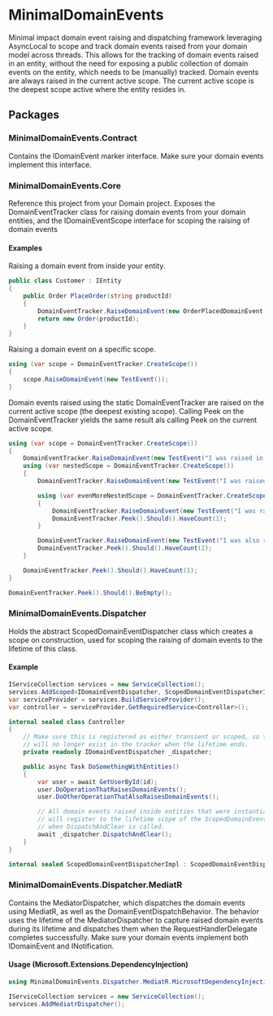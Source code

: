 # MinimalDomainEvents
Minimal impact domain event raising and dispatching framework leveraging AsyncLocal to scope and track domain events raised from your domain model across threads. This allows for the tracking of domain events raised in an entity, without the need for exposing a public collection of domain events on the entity, which needs to be (manually) tracked. Domain events are always raised in the current active scope. The current active scope is the deepest scope active where the entity resides in.

## Packages
### MinimalDomainEvents.Contract
Contains the IDomainEvent marker interface. Make sure your domain events implement this interface.

### MinimalDomainEvents.Core
Reference this project from your Domain project. Exposes the DomainEventTracker class for raising domain events from your domain entities, and the IDomainEventScope interface for scoping the raising of domain events

#### Examples
Raising a domain event from inside your entity.
```csharp
public class Customer : IEntity
{
    public Order PlaceOrder(string productId)
    {
        DomainEventTracker.RaiseDomainEvent(new OrderPlacedDomainEvent { ProductId = productId });
        return new Order(productId);
    }
}
```
Raising a domain event on a specific scope.
```csharp
using (var scope = DomainEventTracker.CreateScope())
{
    scope.RaiseDomainEvent(new TestEvent());
}
```
Domain events raised using the static DomainEventTracker are raised on the current active scope (the deepest existing scope). Calling Peek on the DomainEventTracker yields the same result als calling Peek on the current active scope.
```csharp
using (var scope = DomainEventTracker.CreateScope())
{
    DomainEventTracker.RaiseDomainEvent(new TestEvent("I was raised in the top scope."));
    using (var nestedScope = DomainEventTracker.CreateScope())
    {
        DomainEventTracker.RaiseDomainEvent(new TestEvent("I was raised in the nested scope."));

        using (var evenMoreNestedScope = DomainEventTracker.CreateScope())
        {
            DomainEventTracker.RaiseDomainEvent(new TestEvent("I was raised in the deepest scope."));
            DomainEventTracker.Peek().Should().HaveCount(1);
        }

        DomainEventTracker.RaiseDomainEvent(new TestEvent("I was also raised in the nested scope."));
        DomainEventTracker.Peek().Should().HaveCount(2);
    }

    DomainEventTracker.Peek().Should().HaveCount(1);
}

DomainEventTracker.Peek().Should().BeEmpty();
```


### MinimalDomainEvents.Dispatcher
Holds the abstract ScopedDomainEventDispatcher class which creates a scope on construction, used for scoping the raising of domain events to the lifetime of this class.

#### Example
```csharp
IServiceCollection services = new ServiceCollection();
services.AddScoped<IDomainEventDispatcher, ScopedDomainEventDispatcherImpl>();
var serviceProvider = services.BuildServiceProvider();
var controller = serviceProvider.GetRequiredService<Controller>();

internal sealed class Controller
{
    // Make sure this is registered as either transient or scoped, so that the scope
    // will no longer exist in the tracker when the lifetime ends.
    private readonly IDomainEventDispatcher _dispatcher;

    public async Task DoSomethingWithEntities()
    {
        var user = await GetUserById(id);
        user.DoOperationThatRaisesDomainEvents();
        user.DoOtherOperationThatAlsoRaisesDomainEvents();

        // All domain events raised inside entities that were instantiated in this scope or a nested scope
        // will register to the lifetime scope of the ScopedDomainEventDispatcherImpl and thus be dispatched
        // when DispatchAndClear is called.
        await _dispatcher.DispatchAndClear();
    }
}

internal sealed ScopedDomainEventDispatcherImpl : ScopedDomainEventDispatcher { ... }
```

### MinimalDomainEvents.Dispatcher.MediatR
Contains the MediatorDispatcher, which dispatches the domain events using MediatR, as well as the DomainEventDispatchBehavior. The behavior uses the lifetime of the MediatorDispatcher to capture raised domain events during its lifetime and dispatches them when the RequestHandlerDelegate completes successfully. Make sure your domain events implement both IDomainEvent and INotification.

#### Usage (Microsoft.Extensions.DependencyInjection)
```csharp
using MinimalDomainEvents.Dispatcher.MediatR.MicrosoftDependencyInjection;

IServiceCollection services = new ServiceCollection();
services.AddMediatrDispatcher();
```

